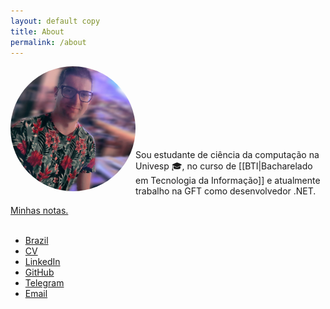 ```yaml
---
layout: default copy
title: About
permalink: /about
---
```

<head>
    <script src="https://kit.fontawesome.com/2635e42ccc.js" crossorigin="anonymous"></script>
    <link rel="stylesheet" href="https://cdn.jsdelivr.net/gh/devicons/devicon@v2.15.1/devicon.min.css">
</head>

<div style="padding-botton: 30px;">
    <img src="/assets/photo-profile.jpg" style="border-radius: 50%;" width="200" align="left">
</div> <br><br><br><br><br><br><br>

Sou estudante de ciência da computação na Univesp 🎓, no curso de [[BTI|Bacharelado em Tecnologia da Informação]] e atualmente trabalho na GFT como desenvolvedor .NET. <br>

<i class="fa fa-file-text" aria-hidden="true"></i> <a class="internal-link" href="/map">Minhas notas.</a><br><br>

<link rel="stylesheet" color="black" href="https://cdn.jsdelivr.net/gh/devicons/devicon@v2.15.1/devicon.min.css">

- <i class="fa fa-map-marker" aria-hidden="true"></i> [Brazil]() 
- <i class="fa fa-id-card" aria-hidden="true"></i> [CV]() 
- <i class="fa fa-linkedin-square" aria-hidden="true"></i> [LinkedIn](https://www.linkedin.com/in/gio-bon/)
- <i class="fa fa-github" aria-hidden="true"></i> [GitHub](https://github.com/gio-bon) 
- <i class="fa fa-telegram" aria-hidden="true"></i> [Telegram](https://t.me/giobon)
- <i class="fa fa-envelope" aria-hidden="true"></i> <a href="mailto:injuriae@gmail.com">Email</a>
